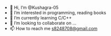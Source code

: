 - 👋 Hi, I’m @Kushagra-05
- 👀 I’m interested in programming, reading books
- 🌱 I’m currently learning C/C++
- 💞️ I’m looking to collaborate on ...
- 📫 How to reach me s8248708@gmail.com

<!---
Kushagra-05/Kushagra-05 is a ✨ special ✨ repository because its `README.md` (this file) appears on your GitHub profile.
You can click the Preview link to take a look at your changes.
--->
